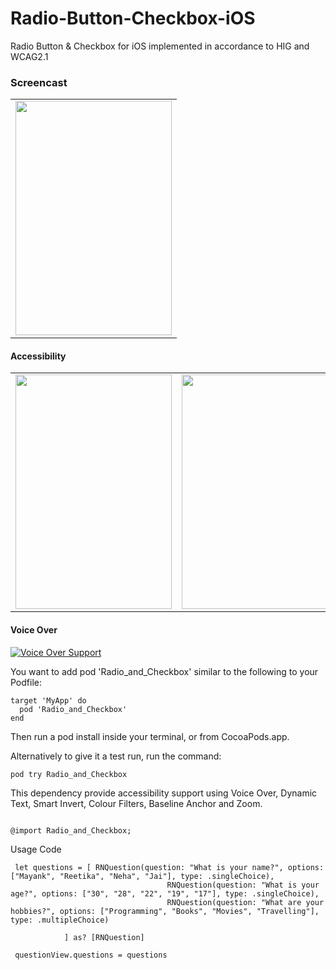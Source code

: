 # Radio-Button-Checkbox-iOS
Radio Button &amp; Checkbox for iOS implemented in accordance to HIG and WCAG2.1

### Screencast
<table>
  <tr>
    <td><img src="https://thumbs.gfycat.com/ViciousUnluckyCuckoo-size_restricted.gif" width="250" height="375"/></td>
  </tr>
</table>

#### Accessibility
<table>
  <tr>
    <td><img src="https://thumbs.gfycat.com/ScholarlyClearcutFoal-size_restricted.gif" width="250" height="375"/></td>
    <td><img src="https://thumbs.gfycat.com/ThreadbareHilariousBovine-size_restricted.gif" width="250" height="375"/></td>
  </tr>
</table>

#### Voice Over
[![Voice Over Support](https://i.imgur.com/2gqeRO5l.png)](https://www.youtube.com/embed/MpxU6r5skQw "Voice Over Support - Click to Watch!")


You want to add pod 'Radio_and_Checkbox' similar to the following to your Podfile:

```
target 'MyApp' do
  pod 'Radio_and_Checkbox'
end
````

Then run a pod install inside your terminal, or from CocoaPods.app.

Alternatively to give it a test run, run the command:

```
pod try Radio_and_Checkbox
```

This dependency provide accessibility support using Voice Over, Dynamic Text, Smart Invert, Colour Filters, Baseline Anchor and Zoom.


```

@import Radio_and_Checkbox;

```

Usage Code 

```
 let questions = [ RNQuestion(question: "What is your name?", options: ["Mayank", "Reetika", "Neha", "Jai"], type: .singleChoice),
                                   RNQuestion(question: "What is your age?", options: ["30", "28", "22", "19", "17"], type: .singleChoice),
                                   RNQuestion(question: "What are your hobbies?", options: ["Programming", "Books", "Movies", "Travelling"], type: .multipleChoice)
            
            ] as? [RNQuestion]
        
 questionView.questions = questions
```
